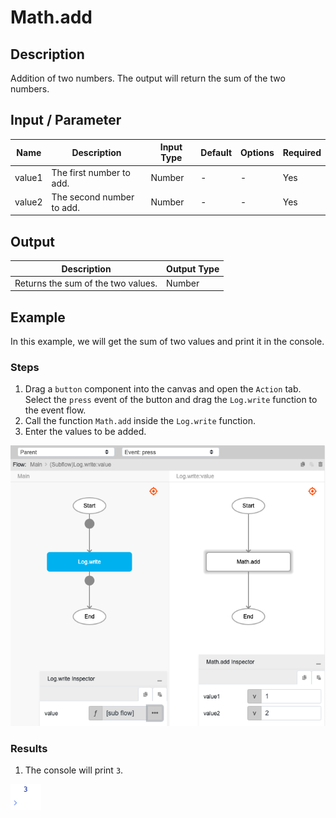 ﻿# Math.add

## Description

Addition of two numbers. The output will return the sum of the two numbers.

## Input / Parameter

| Name | Description | Input Type | Default | Options | Required |
| ------ | ------ | ------ | ------ | ------ | ------ |
| value1 | The first number to add. | Number | - | - | Yes |
| value2 | The second number to add. | Number | - | - | Yes |

## Output

| Description | Output Type |
| ------ | ------ |
| Returns the sum of the two values. | Number |

## Example

In this example, we will get the sum of two values and print it in the console.

### Steps

1. Drag a `button` component into the canvas and open the `Action` tab. Select the `press` event of the button and drag the `Log.write` function to the event flow.
2. Call the function `Math.add` inside the `Log.write` function.
3. Enter the values to be added.

![](./add-step-1.png)

### Results

1. The console will print `3`.

![](./add-result-1.png)